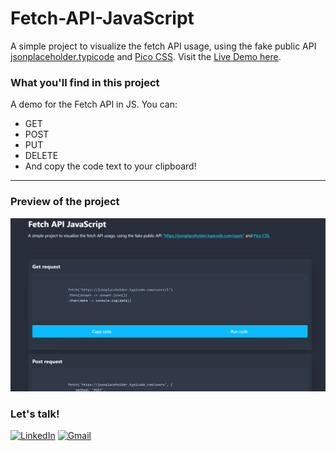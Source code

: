 # Fetch-API-JavaScript

A simple project to visualize the fetch API usage, using the fake public API [jsonplaceholder.typicode](https://jsonplaceholder.typicode.com/users) and [Pico CSS](https://picocss.com/docs/link). Visit the [Live Demo here](https://tranquil-entremet-d4f983.netlify.app).

### What you'll find in this project

A demo for the Fetch API in JS. You can:
- GET
- POST
- PUT
- DELETE
- And copy the code text to your clipboard!

___

### Preview of the project

![alt-text](https://github.com/desiremcarm/Fetch-API-JavaScript-/blob/main/rsc/fetch2.gif)

### Let's talk!

[![LinkedIn](https://img.shields.io/badge/LinkedIn-0077B5?style=for-the-badge&logo=linkedin&logoColor=white)](https://www.linkedin.com/in/desire-m-carmona/)
[![Gmail](https://img.shields.io/badge/Gmail-D14836?style=for-the-badge&logo=gmail&logoColor=white)](mailto:work@desiremcarmona.com)
